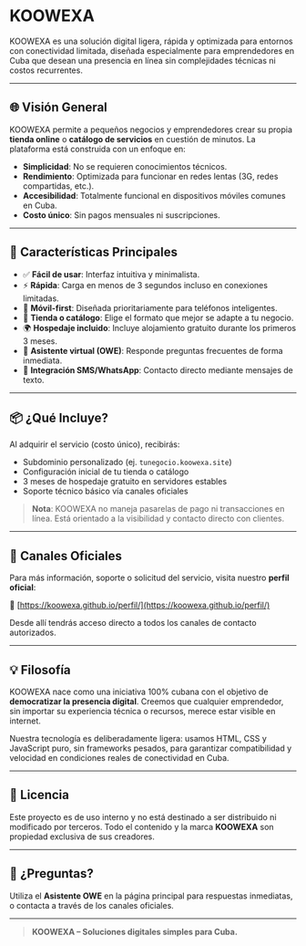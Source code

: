 # KOOWEXA

KOOWEXA es una solución digital ligera, rápida y optimizada para entornos con conectividad limitada, diseñada especialmente para emprendedores en Cuba que desean una presencia en línea sin complejidades técnicas ni costos recurrentes.

---

## 🌐 Visión General

KOOWEXA permite a pequeños negocios y emprendedores crear su propia **tienda online** o **catálogo de servicios** en cuestión de minutos. La plataforma está construida con un enfoque en:

- **Simplicidad**: No se requieren conocimientos técnicos.
- **Rendimiento**: Optimizada para funcionar en redes lentas (3G, redes compartidas, etc.).
- **Accesibilidad**: Totalmente funcional en dispositivos móviles comunes en Cuba.
- **Costo único**: Sin pagos mensuales ni suscripciones.

---

## 🚀 Características Principales

- ✅ **Fácil de usar**: Interfaz intuitiva y minimalista.
- ⚡ **Rápida**: Carga en menos de 3 segundos incluso en conexiones limitadas.
- 📱 **Móvil-first**: Diseñada prioritariamente para teléfonos inteligentes.
- 🛒 **Tienda o catálogo**: Elige el formato que mejor se adapte a tu negocio.
- 🌍 **Hospedaje incluido**: Incluye alojamiento gratuito durante los primeros 3 meses.
- 🤖 **Asistente virtual (OWE)**: Responde preguntas frecuentes de forma inmediata.
- 📲 **Integración SMS/WhatsApp**: Contacto directo mediante mensajes de texto.

---

## 📦 ¿Qué Incluye?

Al adquirir el servicio (costo único), recibirás:

- Subdominio personalizado (ej. `tunegocio.koowexa.site`)
- Configuración inicial de tu tienda o catálogo
- 3 meses de hospedaje gratuito en servidores estables
- Soporte técnico básico vía canales oficiales

> **Nota**: KOOWEXA no maneja pasarelas de pago ni transacciones en línea. Está orientado a la visibilidad y contacto directo con clientes.

---

## 📲 Canales Oficiales

Para más información, soporte o solicitud del servicio, visita nuestro **perfil oficial**:

🔗 [https://koowexa.github.io/perfil/](https://koowexa.github.io/perfil/)

Desde allí tendrás acceso directo a todos los canales de contacto autorizados.

---

## 💡 Filosofía

KOOWEXA nace como una iniciativa 100% cubana con el objetivo de **democratizar la presencia digital**. Creemos que cualquier emprendedor, sin importar su experiencia técnica o recursos, merece estar visible en internet.

Nuestra tecnología es deliberadamente ligera: usamos HTML, CSS y JavaScript puro, sin frameworks pesados, para garantizar compatibilidad y velocidad en condiciones reales de conectividad en Cuba.

---

## 📄 Licencia

Este proyecto es de uso interno y no está destinado a ser distribuido ni modificado por terceros. Todo el contenido y la marca **KOOWEXA** son propiedad exclusiva de sus creadores.

---

## 🙌 ¿Preguntas?

Utiliza el **Asistente OWE** en la página principal para respuestas inmediatas, o contacta a través de los canales oficiales.

---

> **KOOWEXA – Soluciones digitales simples para Cuba.**